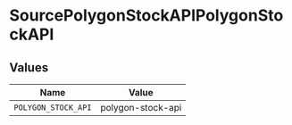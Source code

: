 # SourcePolygonStockAPIPolygonStockAPI


## Values

| Name                | Value               |
| ------------------- | ------------------- |
| `POLYGON_STOCK_API` | polygon-stock-api   |
